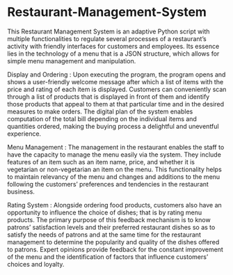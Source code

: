 # Restaurant-Management-System

This Restaurant Management System is an adaptive Python script with multiple functionalities to regulate several processes of a restaurant’s activity with friendly interfaces for customers and employees. Its essence lies in the technology of a menu that is a JSON structure, which allows for simple menu management and manipulation.

Display and Ordering : Upon executing the program, the program opens and shows a user-friendly welcome message after which a list of items with the price and rating of each item is displayed. Customers can conveniently scan through a list of products that is displayed in front of them and identify those products that appeal to them at that particular time and in the desired measures to make orders. The digital plan of the system enables computation of the total bill depending on the individual items and quantities ordered, making the buying process a delightful and uneventful experience.

Menu Management : The management in the restaurant enables the staff to have the capacity to manage the menu easily via the system. They include features of an item such as an item name, price, and whether it is vegetarian or non-vegetarian an item on the menu. This functionality helps to maintain relevancy of the menu and changes and additions to the menu following the customers’ preferences and tendencies in the restaurant business.

Rating System : Alongside ordering food products, customers also have an opportunity to influence the choice of dishes; that is by rating menu products. The primary purpose of this feedback mechanism is to know patrons’ satisfaction levels and their preferred restaurant dishes so as to satisfy the needs of patrons and at the same time for the restaurant management to determine the popularity and quality of the dishes offered to patrons. Expert opinions provide feedback for the constant improvement of the menu and the identification of factors that influence customers’ choices and loyalty.
